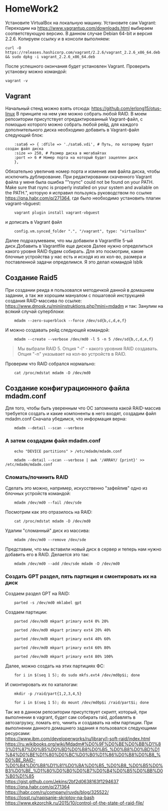 # HomeWork2
Установите VirtualBox на локальную машину. Установите сам Vagrant: Переходим на https://www.vagrantup.com/downloads.html выбираем соответствующую версию. В данном случае Debian 64-bit и версия 2.2.6. Копируем ссылку и в консоли выполняем:

    curl -O https://releases.hashicorp.com/vagrant/2.2.6/vagrant_2.2.6_x86_64.deb && sudo dpkg -i vagrant_2.2.6_x86_64.deb

После успешного окончания будет установлен Vagrant.
Проверить установку можно командой:

    vagrant -v

## Vagrant

Начальный стенд можно взять отсюда: https://github.com/erlong15/otus-linux В принципе на нем уже можно собрать любой RAID.
В моем репозитории присутствует отредактированный Vagrant-файл, с помощью которого можно собрать любой рейд, для каждого дополнительного диска необходимо добавить в Vagrant-файл следующий блок:

        :sata6 => { :dfile => './sata6.vdi', # Путь, по которому будет создан файл диска 
        :size => 250, # Размер диска в мегабайтах 
        :port => 6 # Номер порта на который будет зацеплен диск 
        },

Обязательно увеличив номер порта и изменив имя файла диска, чтобы исключить дублирование.
При редактировании скаченного Vagrant файла у меня была ошибка ""rsync" could not be found on your PATH. Make sure that rsync
is properly installed on your system and available on the PATH.", которую я исправил пользуясь руководством по ссылке https://qna.habr.com/q/271364, где было необходимо установить плагин vagrant-vbguest:

        vagrant plugin install vagrant-vbguest

и дописать в Vagrant файл 

        config.vm.synced_folder ".", "/vagrant", type: "virtualbox"

Далее подразумеваем, что мы добавили в Vagrantfile 5-ый диск.Добавить в Vagrantfile еще дисков
Далее нужно определиться какого уровня RAID будем собирать. Для это посмотрим, какие блочные устройства у нас есть и исходя из их кол-во, размера и поставленной задачи определимся. Я это делал командой lsblk

## Создание Raid5

При создании реида я пользовался методичкой данной в домашнем задании, а так же хорошим мануалом с пошаговой инструкцией создания RAID-массива по ссылке: https://www.dmosk.ru/miniinstruktions.php?mini=mdadm
и так: 
Занулим на всякий случай суперблоки:

        mdadm --zero-superblock --force /dev/sd{b,c,d,e,f}

И можно создавать рейд следующей командой: 

        mdadm --create --verbose /dev/md0 -l 5 -n 5 /dev/sd{b,c,d,e,f}

>Мы выбрали RAID 5. Опция "-l" - какого уровния RAID создавать.
>Опция "-n" указывает на кол-во устройств в RAID.

Проверим что RAID собрался нормально: 

        cat /proc/mdstat mdadm -D /dev/md0

## Создание конфигурационного файла mdadm.conf

Для того, чтобы быть уверенным что ОС запомнила какой RAID-массив требуется создать и какие компоненты в него входят, создадим файл mdadm.conf Сначала убедимся, что информация верна: 

        mdadm --detail --scan --verbose

### А затем создадим файл mdadm.conf


        echo "DEVICE partitions" > /etc/mdadm/mdadm.conf

        mdadm --detail --scan --verbose | awk '/ARRAY/ {print}' >> /etc/mdadm/mdadm.conf

### Сломать/починить RAID

Сделать это можно, например, искусственно "зафейлив" одно из блочных устройств командой:

        mdadm /dev/md0 --fail /dev/sde

Посмотрим как это отразилось на RAID:

        cat /proc/mdstat mdadm -D /dev/md0

Удалим "сломанный" диск из массива:

        mdadm /dev/md0 --remove /dev/sde

Представим, что мы вставили новый диск в сервер и теперь нам нужно добавить его в RAID. Делается это так:

        mdadm /dev/md0 --add /dev/sde mdadm -D /dev/md0

### Создать GPT раздел, пять партиция и смонтировать их на диск

Создаем раздел GPT на RAID:

        parted -s /dev/md0 mklabel gpt

Создаем партиции:

        parted /dev/md0 mkpart primary ext4 0% 20%

        parted /dev/md0 mkpart primary ext4 20% 40%

        parted /dev/md0 mkpart primary ext4 40% 60%

        parted /dev/md0 mkpart primary ext4 60% 80%

        parted /dev/md0 mkpart primary ext4 80% 100%

Далее, можно создать на этих партициях ФС:

        for i in $(seq 1 5); do sudo mkfs.ext4 /dev/md0p$i; done

И смонтировать их по каталогам:

        mkdir -p /raid/part{1,2,3,4,5}

        for i in $(seq 1 5); do mount /dev/md0p$i /raid/part$i; done

Так же в данном репозитории присутствует скрипт, который, при выполнении в vagrant, будет сам собирать raid, добавлять в автозагрузку, ломать его, чинить и создавать на нём партиции.
При выполнении данного домашнего задания я пользовался следующими ресурсами:<br>
https://www.ibm.com/developerworks/ru/library/l-soft-raid/index.html<br>
https://ru.wikibooks.org/wiki/Mdadm#%D0%9F%D0%BE%D0%BB%D1%83%D1%87%D0%B5%D0%BD%D0%B8%D0%B5_%D0%B8%D0%BD%D1%84%D0%BE%D1%80%D0%BC%D0%B0%D1%86%D0%B8%D0%B8_%D0%BE_RAID-%D0%B4%D0%B8%D1%81%D0%BA%D0%B5_%D0%B8_%D0%B5%D0%B3%D0%BE_%D1%80%D0%B0%D0%B7%D0%B4%D0%B5%D0%BB%D0%B0%D1%85<br>
https://gist.github.com/Jekins/2bf2d0638163f1294637<br>
https://qna.habr.com/q/271364<br>
https://habr.com/ru/company/ruvds/blog/325522/<br>
https://losst.ru/napisanie-skriptov-na-bash<br>
https://www.ekzorchik.ru/2015/10/control-of-the-state-of-raid-file/<br>
